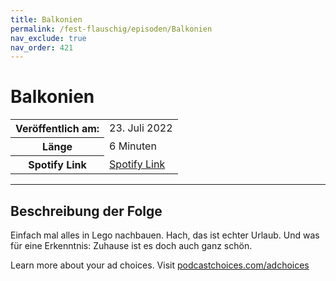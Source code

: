 ```yaml
---
title: Balkonien
permalink: /fest-flauschig/episoden/Balkonien
nav_exclude: true
nav_order: 421
---
```


# Balkonien
<table class="resp-table dcf-table dcf-table-responsive dcf-table-bordered dcf-table-striped dcf-w-100%">
                    <tbody>
                        <tr>
                            <th scope="row">Veröffentlich am:</th>
                            <td data-label="Veröffentlich am:">23. Juli 2022</td>
                        </tr>
                        <tr>
                            <th scope="row">Länge </th>
                            <td data-label="Länge ">6 Minuten</td>
                        </tr><tr>
                                <th scope="row">Spotify Link</th>
                                <td data-label="Spotify Link"><a href="https://open.spotify.com/episode/7gr7TclJvZShciR38KebiU">Spotify Link</a></td>
                            </tr></tbody>
                </table>

***

## Beschreibung der Folge

<div>
<p>Einfach mal alles in Lego nachbauen. Hach, das ist echter Urlaub. Und was für eine Erkenntnis: Zuhause ist es doch auch ganz schön.</p><p> </p><p>Learn more about your ad choices. Visit <a href="https://podcastchoices.com/adchoices" rel="nofollow">podcastchoices.com/adchoices</a></p>  
</div>

